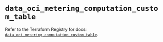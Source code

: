 # `data_oci_metering_computation_custom_table`

Refer to the Terraform Registry for docs: [`data_oci_metering_computation_custom_table`](https://registry.terraform.io/providers/oracle/oci/7.19.0/docs/data-sources/metering_computation_custom_table).
